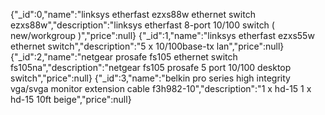 {"_id":0,"name":"linksys etherfast ezxs88w ethernet switch ezxs88w","description":"linksys etherfast 8-port 10/100 switch ( new/workgroup )","price":null}
{"_id":1,"name":"linksys etherfast ezxs55w ethernet switch","description":"5 x 10/100base-tx lan","price":null}
{"_id":2,"name":"netgear prosafe fs105 ethernet switch fs105na","description":"netgear fs105 prosafe 5 port 10/100 desktop switch","price":null}
{"_id":3,"name":"belkin pro series high integrity vga/svga monitor extension cable f3h982-10","description":"1 x hd-15 1 x hd-15 10ft beige","price":null}
